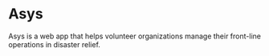 # Asys

Asys is a web app that helps volunteer organizations manage their front-line operations in disaster relief.
